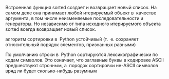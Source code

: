 Встроенная функция sorted создает и возвращает новый список. На  самом деле она принимает любой итерируемый объект в  качестве аргумента, в том числе неизменяемые последовательности и  генераторы. Но независимо от типа исходного итерируемого объекта sorted всегда возвращает новый список.

алгоритм сортировки в  Python устойчивый (т.  е. сохраняет относительный порядок элементов, признанных равными)

По умолчанию строки в  Python сортируются лексикографически по кодам символов. Это означает, что заглавные буквы в кодировке ASCII предшествуют строчным, а  порядок сортировки не-ASCII символов вряд ли будет сколько-нибудь разумным